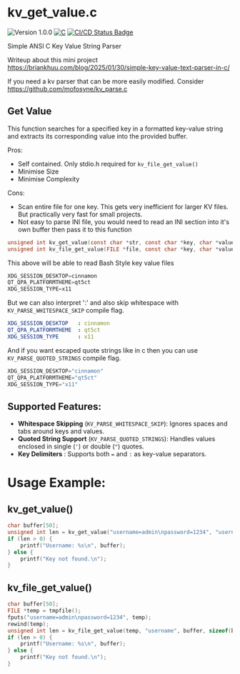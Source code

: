 # kv_get_value.c

<versionBadge>![Version 1.0.0](https://img.shields.io/badge/version-1.0.0-blue.svg)</versionBadge>
[![C](https://img.shields.io/badge/Language-C-blue.svg)](https://en.wikipedia.org/wiki/C_(programming_language))
[![CI/CD Status Badge](https://github.com/mofosyne/kv_get_value.c/actions/workflows/c-cpp.yml/badge.svg)](https://github.com/mofosyne/kv_get_value/actions)

Simple ANSI C Key Value String Parser

Writeup about this mini project <https://briankhuu.com/blog/2025/01/30/simple-key-value-text-parser-in-c/>

If you need a kv parser that can be more easily modified. Consider <https://github.com/mofosyne/kv_parse.c>

## Get Value

This function searches for a specified key in a formatted key-value string
and extracts its corresponding value into the provided buffer.

Pros:
  * Self contained. Only stdio.h required for `kv_file_get_value()`
  * Minimise Size
  * Minimise Complexity

Cons:
  * Scan entire file for one key. This gets very inefficient for larger KV files. But practically very fast for small projects.
  * Not easy to parse INI file, you would need to read an INI section into it's own buffer then pass it to this function

```c
unsigned int kv_get_value(const char *str, const char *key, char *value, unsigned int value_max);
unsigned int kv_file_get_value(FILE *file, const char *key, char *value, unsigned int value_max);
```

This above will be able to read Bash Style key value files

```c
XDG_SESSION_DESKTOP=cinnamon
QT_QPA_PLATFORMTHEME=qt5ct
XDG_SESSION_TYPE=x11
```

But we can also interpret ':' and also skip whitespace with `KV_PARSE_WHITESPACE_SKIP` compile flag.

```yaml
XDG_SESSION_DESKTOP   : cinnamon
QT_QPA_PLATFORMTHEME  : qt5ct
XDG_SESSION_TYPE      : x11
```

And if you want escaped quote strings like in c then you can use `KV_PARSE_QUOTED_STRINGS` compile flag.

```c
XDG_SESSION_DESKTOP="cinnamon"
QT_QPA_PLATFORMTHEME="qt5ct"
XDG_SESSION_TYPE="x11"
```

## Supported Features:
  - **Whitespace Skipping** (`KV_PARSE_WHITESPACE_SKIP`): Ignores spaces and tabs around keys and values.
  - **Quoted String Support** (`KV_PARSE_QUOTED_STRINGS`): Handles values enclosed in single (`'`) or double (`"`) quotes.
  - **Key Delimiters** : Supports both `=` and `:` as key-value separators.

# Usage Example:

## kv_get_value()

```c
char buffer[50];
unsigned int len = kv_get_value("username=admin\npassword=1234", "username", buffer, sizeof(buffer));
if (len > 0) {
    printf("Username: %s\n", buffer);
} else {
    printf("Key not found.\n");
}
```
## kv_file_get_value()

```c
char buffer[50];
FILE *temp = tmpfile();
fputs("username=admin\npassword=1234", temp);
rewind(temp);
unsigned int len = kv_file_get_value(temp, "username", buffer, sizeof(buffer));
if (len > 0) {
    printf("Username: %s\n", buffer);
} else {
    printf("Key not found.\n");
}
```
